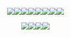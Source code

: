 <div align="center"><br><a href="https://www.gnu.org/software/bash/"><img src="https://img.shields.io/badge/GNU%20Bash-0D1117?style=flat-square&logo=GNU%20Bash&logoColor=hsl(0,0%,97%)&color=hsl(207,50%,7%)"></a><a href="https://www.python.org/"><img src="https://img.shields.io/badge/Python-0D1117?style=flat-square&logo=python&logoColor=hsl(16,100%,59%)&color=hsl(207,50%,7%)"></a><a href="https://kotlinlang.org/"><img src="https://img.shields.io/badge/Kotlin-0D1117?&style=flat&logo=kotlin&logoColor=white"></a><a href="https://www.javascript.com/"><img src="https://img.shields.io/badge/JavaScript-0D1117?style=flat-square&logo=javascript&logoColor=hsl(53,84%,65%)&color=hsl(207,50%,7%)"></a><a href="https://www.typescriptlang.org/"><img src="https://img.shields.io/badge/TypeScript-0D1117?style=flat-square&logo=typescript&logoColor=hsl(0,0%,97%)&color=hsl(207,50%,7%)"></a><a href="https://html.com/"><img src="https://img.shields.io/badge/HTML-0D1117?style=flat-square&logo=html5&logoColor=hsl(16,100%,59%)&color=hsl(207,50%,7%)"></a><a href="https://www.w3.org/Style/CSS/Overview.en.html"><img src="https://img.shields.io/badge/CSS-0D1117?style=flat-square&logo=css3&logoColor=hsl(264,34%,36%)&color=hsl(207,50%,7%)"></a><a href="https://nodejs.org/"><img src="https://img.shields.io/badge/Node.js-0D1117?style=flat-square&logo=node.js&logoColor=hsl(92,52%,43%)&color=hsl(207,50%,7%)"></a><section><br><a href="https://ktortolini.github.io/random-cards/"><img src="https://github-readme-stats.vercel.app/api/pin/?username=ktortolini&repo=random-cards&show_owner=true&theme=codeSTACKr"></a><a href="https://my-coding-trainer-project-cbcb611cb5b8.herokuapp.com/"><img src="https://github-readme-stats.vercel.app/api/pin/?username=ktortolini&repo=coding-trainer&show_owner=true&theme=codeSTACKr"></a><a href="https://gist.github.com/ktortolini/582e694de174aec1ef2d893878633eec"><img src="https://github-readme-stats.vercel.app/api/pin/?username=ktortolini&repo=trainer-regex&show_owner=true&theme=codeSTACKr"></a><a href="https://github.com/ktortolini/blog-post-platform"><img src="https://github-readme-stats.vercel.app/api/pin/?username=ktortolini&repo=blog-post-platform&show_owner=true&theme=codeSTACKr"></a></section></div>
